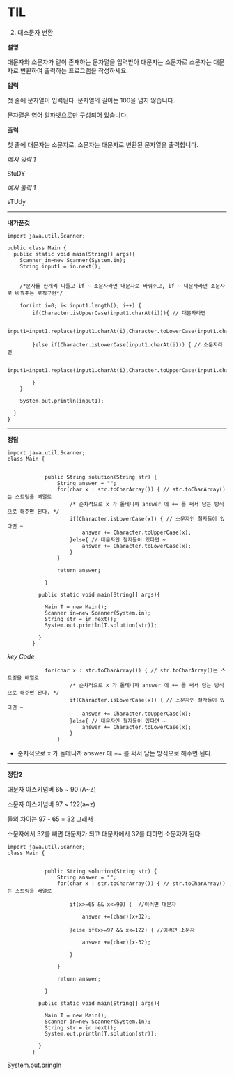 # TIL

2. 대소문자 변환

**설명**

대문자와 소문자가 같이 존재하는 문자열을 입력받아 대문자는 소문자로 소문자는 대문자로 변환하여 출력하는 프로그램을 작성하세요.

**입력**

첫 줄에 문자열이 입력된다. 문자열의 길이는 100을 넘지 않습니다.

문자열은 영어 알파벳으로만 구성되어 있습니다.

**출력**

첫 줄에 대문자는 소문자로, 소문자는 대문자로 변환된 문자열을 출력합니다.

_예시 입력 1_

StuDY

_예시 출력 1_

sTUdy

---

**내가푼것**

```
import java.util.Scanner;

public class Main {
  public static void main(String[] args){
    Scanner in=new Scanner(System.in);
    String input1 = in.next();


    /*문자를 한개씩 다돌고 if ~ 소문자라면 대문자로 바꿔주고, if ~ 대문자라면 소문자로 바꿔주는 로직구현*/

    for(int i=0; i< input1.length(); i++) {
    	if(Character.isUpperCase(input1.charAt(i))){ // 대문자라면

    		input1=input1.replace(input1.charAt(i),Character.toLowerCase(input1.charAt(i)));

    	}else if(Character.isLowerCase(input1.charAt(i))) { // 소문자라면

    		input1=input1.replace(input1.charAt(i),Character.toUpperCase(input1.charAt(i)));

    	}
    }

    System.out.println(input1);

  }
}
```

---

**정답**

```
import java.util.Scanner;
class Main {


			public String solution(String str) {
				String answer = "";
				for(char x : str.toCharArray()) { // str.toCharArray()는 스트링을 배열로
					/* 순차적으로 x 가 돌테니까 answer 에 += 를 써서 담는 방식으로 해주면 된다. */
					if(Character.isLowerCase(x)) { // 소문자인 철자들이 있다면 ~
						answer += Character.toUpperCase(x);
					}else{ // 대문자인 철자들이 있다면 ~
						answer += Character.toLowerCase(x);
					}
				}

				return answer;

			}

		  public static void main(String[] args){

			Main T = new Main();
		    Scanner in=new Scanner(System.in);
		    String str = in.next();
		    System.out.println(T.solution(str));

		  }
		}
```

_key Code_

```
            for(char x : str.toCharArray()) { // str.toCharArray()는 스트링을 배열로
					/* 순차적으로 x 가 돌테니까 answer 에 += 를 써서 담는 방식으로 해주면 된다. */
					if(Character.isLowerCase(x)) { // 소문자인 철자들이 있다면 ~
						answer += Character.toUpperCase(x);
					}else{ // 대문자인 철자들이 있다면 ~
						answer += Character.toLowerCase(x);
					}
				}
```

- 순차적으로 x 가 돌테니까 answer 에 += 를 써서 담는 방식으로 해주면 된다.

---

**정답2**

대문자 아스키넘버 65 ~ 90 (A~Z)

소문자 아스키넘버 97 ~ 122(a~z)

둘의 차이는 97 - 65 = 32
그래서

소문자에서 32를 빼면 대문자가 되고
대문자에서 32를 더하면 소문자가 된다.

```
import java.util.Scanner;
class Main {


			public String solution(String str) {
				String answer = "";
				for(char x : str.toCharArray()) { // str.toCharArray()는 스트링을 배열로

					if(x>=65 && x<=90) {  //이러면 대문자

						answer +=(char)(x+32);

 					}else if(x>=97 && x<=122) { //이러면 소문자

 						answer +=(char)(x-32);

					}

				}

				return answer;

			}

		  public static void main(String[] args){

			Main T = new Main();
		    Scanner in=new Scanner(System.in);
		    String str = in.next();
		    System.out.println(T.solution(str));

		  }
		}
```

System.out.pringln
